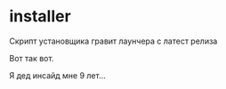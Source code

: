 # installer
Скрипт установщика гравит лаунчера с латест релиза


Вот так вот.



Я дед инсайд мне 9 лет...
